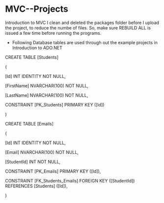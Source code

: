 # MVC--Projects
Introduction to MVC
I clean and deleted the packages folder before I upload the project, to reduce the numbe of files. So, make sure REBUILD ALL is issued a few time before running the programs.
- Following Database tables are used through out the example projects in Introduction to ADO.NET


CREATE TABLE [Students]

(

[Id] INT IDENTITY NOT NULL,

[FirstName] NVARCHAR(100) NOT NULL,

[LastName] NVARCHAR(100) NOT NULL,

CONSTRAINT [PK_Students] PRIMARY KEY ([Id])

)

CREATE TABLE [Emails]

(

[Id] INT IDENTITY NOT NULL,

[Email] NVARCHAR(100) NOT NULL,

[StudentId] INT NOT NULL,

CONSTRAINT [PK_Emails] PRIMARY KEY ([Id]),

CONSTRAINT [FK_Students_Emails] FOREIGN KEY ([StudentId]) REFERENCES [Students] ([Id]),

)

